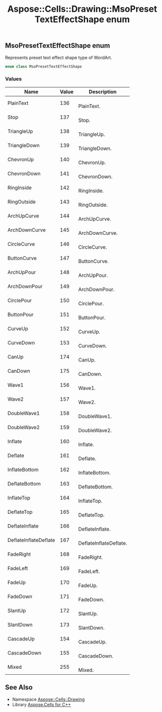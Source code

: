 ﻿---
title: Aspose::Cells::Drawing::MsoPresetTextEffectShape enum
linktitle: MsoPresetTextEffectShape
second_title: Aspose.Cells for C++ API Reference
description: 'Aspose::Cells::Drawing::MsoPresetTextEffectShape enum. Represents preset text effect shape type of WordArt in C++.'
type: docs
weight: 10400
url: /cpp/aspose.cells.drawing/msopresettexteffectshape/
---
## MsoPresetTextEffectShape enum


Represents preset text effect shape type of WordArt.

```cpp
enum class MsoPresetTextEffectShape
```

### Values

| Name | Value | Description |
| --- | --- | --- |
| PlainText | 136 | <br>PlainText. |
| Stop | 137 | <br>Stop. |
| TriangleUp | 138 | <br>TriangleUp. |
| TriangleDown | 139 | <br>TriangleDown. |
| ChevronUp | 140 | <br>ChevronUp. |
| ChevronDown | 141 | <br>ChevronDown. |
| RingInside | 142 | <br>RingInside. |
| RingOutside | 143 | <br>RingOutside. |
| ArchUpCurve | 144 | <br>ArchUpCurve. |
| ArchDownCurve | 145 | <br>ArchDownCurve. |
| CircleCurve | 146 | <br>CircleCurve. |
| ButtonCurve | 147 | <br>ButtonCurve. |
| ArchUpPour | 148 | <br>ArchUpPour. |
| ArchDownPour | 149 | <br>ArchDownPour. |
| CirclePour | 150 | <br>CirclePour. |
| ButtonPour | 151 | <br>ButtonPour. |
| CurveUp | 152 | <br>CurveUp. |
| CurveDown | 153 | <br>CurveDown. |
| CanUp | 174 | <br>CanUp. |
| CanDown | 175 | <br>CanDown. |
| Wave1 | 156 | <br>Wave1. |
| Wave2 | 157 | <br>Wave2. |
| DoubleWave1 | 158 | <br>DoubleWave1. |
| DoubleWave2 | 159 | <br>DoubleWave2. |
| Inflate | 160 | <br>Inflate. |
| Deflate | 161 | <br>Deflate. |
| InflateBottom | 162 | <br>InflateBottom. |
| DeflateBottom | 163 | <br>DeflateBottom. |
| InflateTop | 164 | <br>InflateTop. |
| DeflateTop | 165 | <br>DeflateTop. |
| DeflateInflate | 166 | <br>DeflateInflate. |
| DeflateInflateDeflate | 167 | <br>DeflateInflateDeflate. |
| FadeRight | 168 | <br>FadeRight. |
| FadeLeft | 169 | <br>FadeLeft. |
| FadeUp | 170 | <br>FadeUp. |
| FadeDown | 171 | <br>FadeDown. |
| SlantUp | 172 | <br>SlantUp. |
| SlantDown | 173 | <br>SlantDown. |
| CascadeUp | 154 | <br>CascadeUp. |
| CascadeDown | 155 | <br>CascadeDown. |
| Mixed | 255 | <br>Mixed. |

## See Also

* Namespace [Aspose::Cells::Drawing](../)
* Library [Aspose.Cells for C++](../../)
